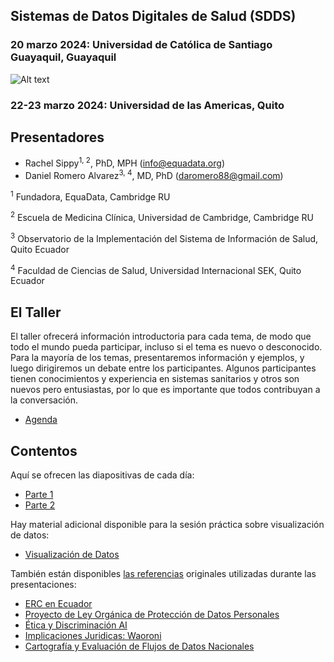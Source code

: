 ## Sistemas de Datos Digitales de Salud (SDDS)

### 20 marzo 2024: Universidad de Católica de Santiago Guayaquil, Guayaquil
![Alt text](https://github.com/rsippy/SDDS/blob/main/Imaágenes/hosts_gye.png)
### 22-23 marzo 2024: Universidad de las Americas, Quito

## Presentadores
- Rachel Sippy<sup>1, 2</sup>, PhD, MPH (info@equadata.org)
- Daniel Romero Alvarez<sup>3, 4</sup>, MD, PhD (daromero88@gmail.com)

<sup>1</sup> Fundadora, EquaData, Cambridge RU

<sup>2</sup> Escuela de Medicina Clínica, Universidad de Cambridge, Cambridge RU

<sup>3</sup> Observatorio de la Implementación del Sistema de Información de Salud, Quito Ecuador

<sup>4</sup> Faculdad de Ciencias de Salud, Universidad Internacional SEK, Quito Ecuador

## El Taller
El taller ofrecerá información introductoria para cada tema, de modo que todo el mundo pueda participar, incluso si el tema es nuevo o desconocido. Para la mayoría de los temas, presentaremos información y ejemplos, y luego dirigiremos un debate entre los participantes. Algunos participantes tienen conocimientos y experiencia en sistemas sanitarios y otros son nuevos pero entusiastas, por lo que es importante que todos contribuyan a la conversación.

* [Agenda](agenda.pdf)
  
## Contentos

Aquí se ofrecen las diapositivas de cada día:

* [Parte 1](Diapositivos/SDDS.pdf)
* [Parte 2](Diapositivos/SDDS2.pdf)

Hay material adicional disponible para la sesión práctica sobre visualización de datos:

* [Visualización de Datos](Vizualizacion/)

También están disponibles [las referencias](Referencias/) originales utilizadas durante las presentaciones:

* [ERC en Ecuador](Referencias/CKD_Ecuador.pdf)
* [Proyecto de Ley Orgánica de Protección de Datos Personales](Referencias/Proyecto-de-Ley-Orgánica-de-Protección-de-Datos-Personales.pdf)
* [Ética y Discriminación AI](Referencias/Etica_discriminacion_AI.pdf)
* [Implicaciones Juridicas: Waoroni](Referencias/Implicaciones_Juridicas_Waoroni.pdf)
* [Cartografía y Evaluación de Flujos de Datos Nacionales](Referencias/Mapping_Evaluating_Natl_Data_Flows.pdf)

